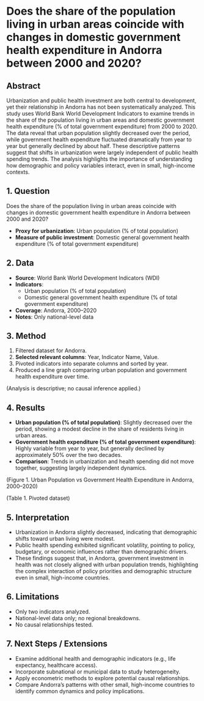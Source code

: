 # Does the share of the population living in urban areas coincide with changes in domestic government health expenditure in Andorra between 2000 and 2020?

## Abstract

Urbanization and public health investment are both central to development, yet their relationship in Andorra has not been systematically analyzed. This study uses World Bank World Development Indicators to examine trends in the share of the population living in urban areas and domestic government health expenditure (% of total government expenditure) from 2000 to 2020. The data reveal that urban population slightly decreased over the period, while government health expenditure fluctuated dramatically from year to year but generally declined by about half. These descriptive patterns suggest that shifts in urbanization were largely independent of public health spending trends. The analysis highlights the importance of understanding how demographic and policy variables interact, even in small, high-income contexts.

## 1. Question

Does the share of the population living in urban areas coincide with changes in domestic government health expenditure in Andorra between 2000 and 2020?

- **Proxy for urbanization**: Urban population (% of total population)
- **Measure of public investment**: Domestic general government health expenditure (% of total government expenditure)

## 2. Data

- **Source**: World Bank World Development Indicators (WDI)
- **Indicators**:
  - Urban population (% of total population)
  - Domestic general government health expenditure (% of total government expenditure)
- **Coverage**: Andorra, 2000–2020
- **Notes**: Only national-level data

## 3. Method

1. Filtered dataset for Andorra.
2. **Selected relevant columns**: Year, Indicator Name, Value.
3. Pivoted indicators into separate columns and sorted by year.
4. Produced a line graph comparing urban population and government health expenditure over time.

(Analysis is descriptive; no causal inference applied.)

## 4. Results

- **Urban population (% of total population)**: Slightly decreased over the period, showing a modest decline in the share of residents living in urban areas.
- **Government health expenditure (% of total government expenditure)**: Highly variable from year to year, but generally declined by approximately 50% over the two decades.
- **Comparison**: Trends in urbanization and health spending did not move together, suggesting largely independent dynamics.

(Figure 1. Urban Population vs Government Health Expenditure in Andorra, 2000–2020)

(Table 1. Pivoted dataset)

## 5. Interpretation

- Urbanization in Andorra slightly decreased, indicating that demographic shifts toward urban living were modest.
- Public health spending exhibited significant volatility, pointing to policy, budgetary, or economic influences rather than demographic drivers.
- These findings suggest that, in Andorra, government investment in health was not closely aligned with urban population trends, highlighting the complex interaction of policy priorities and demographic structure even in small, high-income countries.

## 6. Limitations

- Only two indicators analyzed.
- National-level data only; no regional breakdowns.
- No causal relationships tested.

## 7. Next Steps / Extensions

- Examine additional health and demographic indicators (e.g., life expectancy, healthcare access).
- Incorporate subnational or municipal data to study heterogeneity.
- Apply econometric methods to explore potential causal relationships.
- Compare Andorra’s patterns with other small, high-income countries to identify common dynamics and policy implications.
